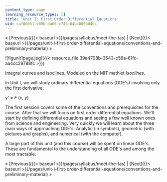 ```yaml
---
content_type: page
learning_resource_types: []
title: 'Unit I: First Order Differential Equations'
uid: caf00851-e89b-da65-c746-04b48066d4ec
---
```


« [Previous]({{< baseurl >}}/pages/syllabus/meet-the-tas) | [Next]({{< baseurl >}}/pages/unit-i-first-order-differential-equations/conventions-and-preliminary-material) »

![figunit1page.jpg]({{< resource_file 39a4708b-3543-c56a-61fc-aa4cc29788fc >}})

Integral curves and isoclines. Modeled on the MIT mathlet _Isoclines_.

In Unit I, we will study ordinary differential equations (ODE's) involving only the first derivative.

_y'_ = _F_ (_x_, _y_)

The first session covers some of the conventions and prerequisites for the course. After that we will focus on first order differential equations. We'll start by defining differential equations and seeing a few well known ones from science and engineering. Very quickly we will learn about the three main ways of approaching ODE's: Analytic (in symbols), geometric (with pictures and graphs), and numerical (with the computer).

A large part of this unit (and this course) will be spent on linear ODE's. These are fundamental to the understanding of all ODE's and among the most tractable.

« [Previous]({{< baseurl >}}/pages/syllabus/meet-the-tas) | [Next]({{< baseurl >}}/pages/unit-i-first-order-differential-equations/conventions-and-preliminary-material) »